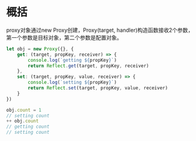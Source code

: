 # 概括

proxy对象通过new Proxy创建，Proxy(target, handler)构造函数接收2个参数，第一个参数是目标对象，第二个参数是配置对象。

```javascript
let obj = new Proxy({}, {
    get: (target, propKey, receiver) => {
        console.log(`getting ${propKey}`)
        return Reflect.get(target, propKey, receiver)
    },
    set: (target, propKey, value, receiver) => {
        console.log(`setting ${propKey}`)
        return Reflect.set(target, propKey, value, receiver)
    }
})

obj.count = 1
// setting count
++ obj.count
// getting count
// setting count
```





















